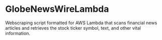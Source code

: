 # GlobeNewsWireLambda
Webscraping script formatted for AWS Lambda that scans financial news articles and retrieves the stock ticker symbol, text, and other vital information.

